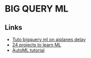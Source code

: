 # BIG QUERY ML
## Links
- [Tuto bigquery ml on aiplanes delay](https://towardsdatascience.com/how-to-train-and-predict-regression-and-classification-ml-models-using-only-sql-using-bigquery-ml-f219b180b947)
- [24 projects to learn ML](https://www.analyticsvidhya.com/blog/2018/05/24-ultimate-data-science-projects-to-boost-your-knowledge-and-skills/)
- [AutoML tutorial](https://cloud.google.com/solutions/machine-learning/clv-prediction-with-offline-training-intro)